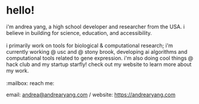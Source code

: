 <h1>
  hello!
  <div align="center">
</div>
</h1>
i'm andrea yang, a high school developer and researcher from the USA. i believe in building for science, education, and accessibility.
<br></br>
i primarily work on tools for biological & computational research; i'm currently working @ usc and @ stony brook, developing ai algorithms and computational tools related to gene expression. i'm also doing cool things @ hack club and my startup starfly! check out my website to learn more about my work.
<br></br>
:mailbox: reach me:
  
  email: andrea@andrearyang.com / website: https://andrearyang.com
